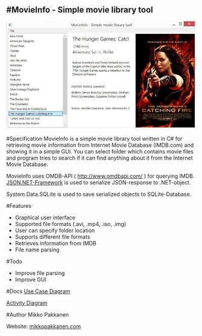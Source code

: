 #MovieInfo - Simple movie library tool
------------------------
![MovieInfo Main View](doc/movieInfo.JPG)


#Specification
MovieInfo is a simple movie library tool written in C# for retrieving movie information from
Internet Movie Database (IMDB.com) and showing it in a simple GUI. You can select folder which contains movie files and program tries to search if it can find anything about it from the Internet Movie Database.

MovieInfo uses OMDB-API ( http://www.omdbapi.com/ ) for querying IMDB.
[JSON.NET-Framework](http://www.newtonsoft.com/json) is used to serialize JSON-response to .NET-object.

System.Data.SQLite is used to save serialized objects to SQLite-Database.

#Features
- Graphical user interface
- Supported file formats (.avi, .mp4, .iso, .img)
- User can specify folder location
- Supports different file formats
- Retrieves information from IMDB
- File name parsing

#Todo
- Improve file parsing
- Improve GUI

#Docs
[Use Case Diagram](doc/useCaseDiagram.JPG)

[Activity Diagram](doc/activityDiagram.jpg)

#Author
Mikko Pakkanen

Website: [mikkopakkanen.com](http://mikkopakkanen.com)
